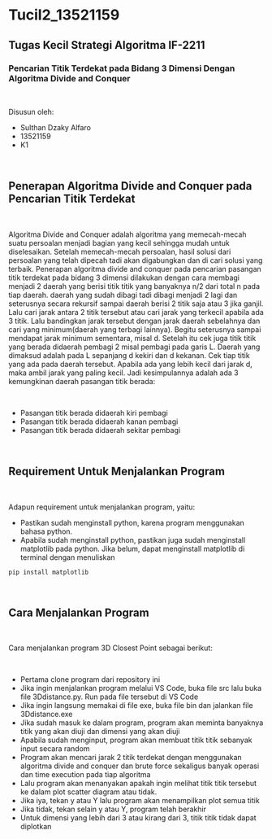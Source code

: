 # Tucil2_13521159
## Tugas Kecil Strategi Algoritma IF-2211
### Pencarian Titik Terdekat pada Bidang 3 Dimensi Dengan Algoritma Divide and Conquer

<br>

 Disusun oleh:
 - Sulthan Dzaky Alfaro
 - 13521159
 - K1

<br>

## Penerapan Algoritma Divide and Conquer pada Pencarian Titik Terdekat

<br>

Algoritma Divide and Conquer adalah algoritma yang memecah-mecah suatu persoalan menjadi bagian yang kecil sehingga mudah untuk diselesaikan. Setelah memecah-mecah persoalan, hasil solusi dari persoalan yang telah dipecah tadi akan digabungkan dan di cari solusi yang terbaik. Penerapan algoritma divide and conquer pada pencarian pasangan titik terdekat pada bidang 3 dimensi dilakukan dengan cara membagi menjadi 2 daerah yang berisi titik titik yang banyaknya n/2 dari total n pada tiap daerah. daerah yang sudah dibagi tadi dibagi menjadi 2 lagi dan seterusnya secara rekursif sampai daerah berisi 2 titik saja atau 3 jika ganjil. Lalu cari jarak antara 2 titik tersebut atau cari jarak yang terkecil apabila ada 3 titik. Lalu bandingkan jarak tersebut dengan jarak daerah sebelahnya dan cari yang minimum(daerah yang terbagi lainnya). Begitu seterusnya sampai mendapat jarak minimum sementara, misal d. Setelah itu cek juga titik titik yang berada didaerah pembagi 2 misal pembagi pada garis L. Daerah yang dimaksud adalah pada L sepanjang d kekiri dan d kekanan. Cek tiap titik yang ada pada daerah tersebut. Apabila ada yang lebih kecil dari jarak d, maka ambil jarak yang paling kecil. Jadi kesimpulannya adalah ada 3 kemungkinan daerah pasangan titik berada:

<br>

- Pasangan titik berada didaerah kiri pembagi
- Pasangan titik berada didaerah kanan pembagi
- Pasangan titik berada didaerah sekitar pembagi

<br>

## Requirement Untuk Menjalankan Program

<br>

Adapun requirement untuk menjalankan program, yaitu:
- Pastikan sudah menginstall python, karena program menggunakan bahasa python. 
- Apabila sudah menginstall python, pastikan juga sudah menginstall matplotlib pada python. Jika belum, dapat menginstall matplotlib di terminal dengan menuliskan
```
pip install matplotlib
```

<br>

## Cara Menjalankan Program

<br>

Cara menjalankan program 3D Closest Point sebagai berikut:

<br>


- Pertama clone program dari repository ini
- Jika ingin menjalankan program melalui VS Code, buka file src lalu buka file 3Ddistance.py. Run pada file tersebut di VS Code
- Jika ingin langsung memakai di file exe, buka file bin dan jalankan file 3Ddistance.exe
- Jika sudah masuk ke dalam program, program akan meminta banyaknya titik yang akan diuji dan dimensi yang akan diuji
- Apabila sudah menginput, program akan membuat titik titik sebanyak input secara random
- Program akan mencari jarak 2 titik terdekat dengan menggunakan algoritma divide and conquer dan brute force sekaligus banyak operasi dan time execution pada tiap algoritma
- Lalu program akan menanyakan apakah ingin melihat titik titik tersebut ke dalam plot scatter diagram atau tidak.
- Jika iya, tekan y atau Y lalu program akan menampilkan plot semua titik
- Jika tidak, tekan selain y atau Y, program telah berakhir
- Untuk dimensi yang lebih dari 3 atau kirang dari 3, titik titik tidak dapat diplotkan

